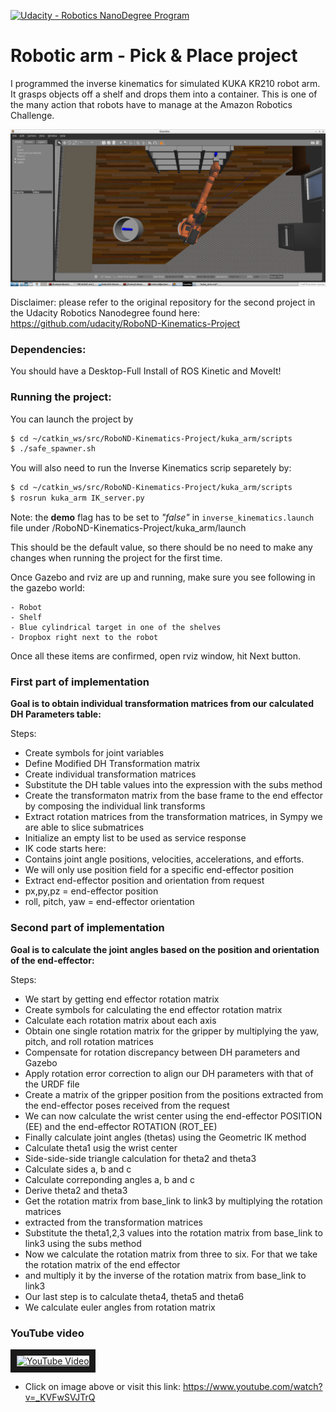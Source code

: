 [![Udacity - Robotics NanoDegree Program](https://s3-us-west-1.amazonaws.com/udacity-robotics/Extra+Images/RoboND_flag.png)](https://www.udacity.com/robotics)
# Robotic arm - Pick & Place project

I programmed the inverse kinematics for simulated KUKA KR210 robot arm. It grasps objects off a shelf and drops them into a container. This is one of the many action that robots have to manage at the Amazon Robotics Challenge.

![alt text](https://github.com/digitalgroove/RoboND-Kinematics-Project/blob/master/misc_images/Pick_and_Place_Image.png "Robotic Arm Image")

Disclaimer: please refer to the original repository for the second project in the Udacity Robotics Nanodegree found here: https://github.com/udacity/RoboND-Kinematics-Project

### Dependencies:
You should have a Desktop-Full Install of ROS Kinetic and MoveIt!


### Running the project:

You can launch the project by
```sh
$ cd ~/catkin_ws/src/RoboND-Kinematics-Project/kuka_arm/scripts
$ ./safe_spawner.sh
```

You will also need to run the Inverse Kinematics scrip separetely by:
```sh
$ cd ~/catkin_ws/src/RoboND-Kinematics-Project/kuka_arm/scripts
$ rosrun kuka_arm IK_server.py
```
Note: the **demo** flag has to be set to _"false"_ in `inverse_kinematics.launch` file under /RoboND-Kinematics-Project/kuka_arm/launch

This should be the default value, so there should be no need to make any changes when running the project for the first time. 


Once Gazebo and rviz are up and running, make sure you see following in the gazebo world:

	- Robot
	- Shelf
	- Blue cylindrical target in one of the shelves
	- Dropbox right next to the robot
	

Once all these items are confirmed, open rviz window, hit Next button.



### First part of implementation 
**Goal is to obtain individual transformation matrices from our calculated DH Parameters table:**

Steps:
- Create symbols for joint variables
- Define Modified DH Transformation matrix
- Create individual transformation matrices
- Substitute the DH table values into the expression with the subs method
- Create the transformaton matrix from the base frame to the end effector by composing the individual link transforms
- Extract rotation matrices from the transformation matrices, in Sympy we are able to slice submatrices
- Initialize an empty list to be used as service response
- IK code starts here:
- Contains joint angle positions, velocities, accelerations, and efforts. 
- We will only use position field for a specific end-effector position
- Extract end-effector position and orientation from request
- px,py,pz = end-effector position
- roll, pitch, yaw = end-effector orientation

### Second part of implementation 
**Goal is to calculate the joint angles based on the position and orientation of the end-effector:**

Steps:
- We start by getting end effector rotation matrix
- Create symbols for calculating the end effector rotation matrix
- Calculate each rotation matrix about each axis
- Obtain one single rotation matrix for the gripper by multiplying the yaw, pitch, and roll rotation matrices
- Compensate for rotation discrepancy between DH parameters and Gazebo
- Apply rotation error correction to align our DH parameters with that of the URDF file
- Create a matrix of the gripper position from the positions extracted from the end-effector poses received from the request
- We can now calculate the wrist center using the end-effector POSITION (EE) and the end-effector ROTATION (ROT_EE)
- Finally calculate joint angles (thetas) using the Geometric IK method
- Calculate theta1 usig the wrist center
- Side-side-side triangle calculation for theta2 and theta3
- Calculate sides a, b and c
- Calculate correponding angles a, b and c
- Derive theta2 and theta3
- Get the rotation matrix from base_link to link3 by multiplying the rotation matrices 
- extracted from the transformation matrices
- Substitute the theta1,2,3 values into the rotation matrix from base_link to link3 using the subs method
- Now we calculate the rotation matrix from three to six. For that we take the rotation matrix of the end effector
- and multiply it by the inverse of the rotation matrix from base_link to link3
- Our last step is to calculate theta4, theta5 and theta6
- We calculate euler angles from rotation matrix


### YouTube video
<a href="http://www.youtube.com/watch?feature=player_embedded&v=_KVFwSVJTrQ" target="_blank"><img src="http://img.youtube.com/vi/_KVFwSVJTrQ/0.jpg" 
alt="YouTube Video" width="240" height="180" border="10" /></a>

- Click on image above or visit this link: https://www.youtube.com/watch?v=_KVFwSVJTrQ
